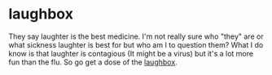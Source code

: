 # laughbox

They say laughter is the best medicine. I'm not really sure who "they" are or what sickness laughter is best for but who am I to question them? What I do know is that laughter is contagious (It might be a virus) but it's a lot more fun than the flu.
So go get a dose of the [laughbox](http://laughbox.io).
